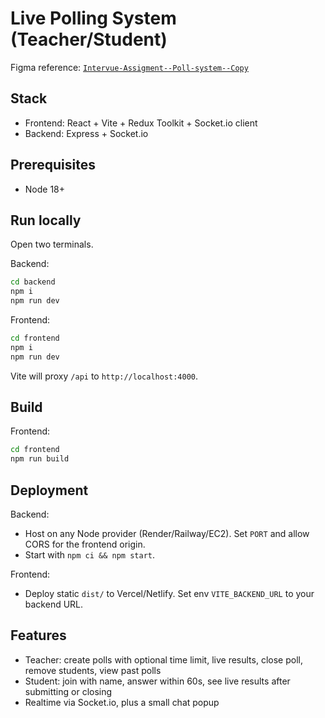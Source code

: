 # Live Polling System (Teacher/Student)

Figma reference: [`Intervue-Assigment--Poll-system--Copy`](https://www.figma.com/design/5CW5P2O5bIO9qbZPuyZuX7/Intervue-Assigment--Poll-system--Copy-?node-id=0-1&p=f&t=gRifZtLkWJELJDEI-0)

## Stack
- Frontend: React + Vite + Redux Toolkit + Socket.io client
- Backend: Express + Socket.io

## Prerequisites
- Node 18+

## Run locally
Open two terminals.

Backend:
```bash
cd backend
npm i
npm run dev
```

Frontend:
```bash
cd frontend
npm i
npm run dev
```
Vite will proxy `/api` to `http://localhost:4000`.

## Build
Frontend:
```bash
cd frontend
npm run build
```

## Deployment
Backend:
- Host on any Node provider (Render/Railway/EC2). Set `PORT` and allow CORS for the frontend origin.
- Start with `npm ci && npm start`.

Frontend:
- Deploy static `dist/` to Vercel/Netlify. Set env `VITE_BACKEND_URL` to your backend URL.

## Features
- Teacher: create polls with optional time limit, live results, close poll, remove students, view past polls
- Student: join with name, answer within 60s, see live results after submitting or closing
- Realtime via Socket.io, plus a small chat popup

